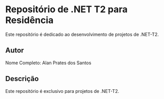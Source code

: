 # Repositório de .NET T2 para Residência

Este repositório é dedicado ao desenvolvimento de projetos de .NET-T2.

## Autor

Nome Completo: Alan Prates dos Santos

## Descrição

Este repositório é exclusivo para projetos de .NET-T2.



